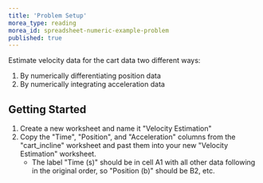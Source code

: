 ```yaml
---
title: 'Problem Setup'
morea_type: reading
morea_id: spreadsheet-numeric-example-problem
published: true
---
```

<!-- NOTE:
For this section, students are not required to follow along. The activity in the Practice section will repeat these steps with different data. Students may find it useful to follow along, but do not need to stress out if they can't keep up.
-->

Estimate velocity data for the cart data two different ways:

1. By numerically differentiating position data
2. By numerically integrating acceleration data

## Getting Started

1. Create a new worksheet and name it "Velocity Estimation"
2. Copy the "Time", "Position", and "Acceleration" columns from the
   "cart_incline" worksheet and past them into your new "Velocity
   Estimation" worksheet. 
   - The label "Time (s)" should be in cell A1 with all other data
     following in the original order, so "Position (b)" should be B2,
     etc.
 
